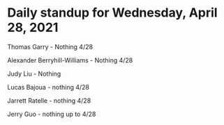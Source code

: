 # Daily standup for Wednesday, April 28, 2021

Thomas Garry - Nothing 4/28

Alexander Berryhill-Williams - Nothing 4/28

Judy Liu - Nothing

Lucas Bajoua - nothing 4/28

Jarrett Ratelle - nothing 4/28

Jerry Guo - nothing up to 4/28
